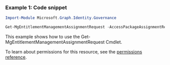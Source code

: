 ### Example 1: Code snippet

```powershellImport-Module Microsoft.Graph.Identity.Governance

Get-MgEntitlementManagementAssignmentRequest -AccessPackageAssignmentRequestId $accessPackageAssignmentRequestId
```
This example shows how to use the Get-MgEntitlementManagementAssignmentRequest Cmdlet.
To learn about permissions for this resource, see the [permissions reference](/graph/permissions-reference).


